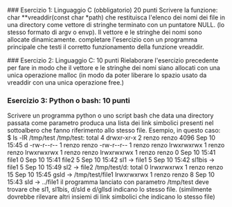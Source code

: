 ### Esercizio 1: Linguaggio C (obbligatorio) 20 punti
Scrivere la funzione:
char **vreaddir(const char *path)
che restituisca l'elenco dei nomi dei file in una directory come vettore di stringhe terminato con un puntatore NULL. (lo stesso formato di argv o envp).
Il vettore e le stringhe dei nomi sono allocate dinamicamente.
completare l'esercizio con un programma principale che testi il corretto funzionamento della funzione vreaddir.

### Esercizio 2: Linguaggio C: 10 punti
Rielaborare l'esercizio precedente per fare in modo che il vettore e le stringhe dei nomi siano allocati con una unica operazione malloc (in modo da poter liberare lo spazio usato da vreaddir con una unica operazione free.)


### Esercizio 3: Python o bash: 10 punti
Scrivere un programma python o uno script bash che data una directory passata come parametro produca una lista dei link simbolici presenti nel sottoalbero che fanno riferimento allo stesso file. Esempio, in questo caso:
$ ls -lR /tmp/test
/tmp/test:
total 4
drwxr-xr-x 2 renzo renzo 4096 Sep 10 15:45 d
-rw-r--r-- 1 renzo renzo
-rw-r--r-- 1 renzo renzo
lrwxrwxrwx 1 renzo renzo
lrwxrwxrwx 1 renzo renzo
lrwxrwxrwx 1 renzo renzo
0 Sep 10 15:41 file1
0 Sep 10 15:41 file2
5 Sep 10 15:42 sl1 -> file1
5 Sep 10 15:42 sl1bis -> file1
5 Sep 10 15:49 sl2 -> file2
/tmp/test/d:
total 0
lrwxrwxrwx 1 renzo renzo 15 Sep 10 15:45 gsld -> /tmp/test/file1
lrwxrwxrwx 1 renzo renzo  8 Sep 10 15:43 sld -> ../file1
il programma lanciato con parametro /tmp/test deve trovare che sl1, sl1bis, d/sld e d/gllsd indicano lo stesso file. (similmente dovrebbe rilevare altri insiemi di link simbolici che indicano lo stesso file)